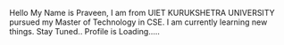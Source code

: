 Hello My Name is Praveen, I am from UIET KURUKSHETRA UNIVERSITY pursued my Master of Technology in CSE.
I am currently learning new things.
Stay Tuned.. Profile is  Loading.....
